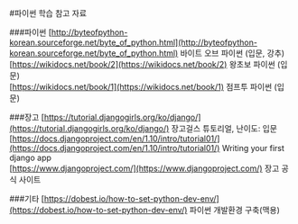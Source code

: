 #파이썬 학습 참고 자료

###파이썬
[http://byteofpython-korean.sourceforge.net/byte_of_python.html](http://byteofpython-korean.sourceforge.net/byte_of_python.html) 바이트 오브 파이썬 (입문, 강추)<br>
[https://wikidocs.net/book/2](https://wikidocs.net/book/2) 왕초보 파이썬 (입문)<br>
[https://wikidocs.net/book/1](https://wikidocs.net/book/1) 점프투 파이썬 (입문)<br>

###장고
[https://tutorial.djangogirls.org/ko/django/](https://tutorial.djangogirls.org/ko/django/) 장고걸스 튜토리얼, 난이도: 입문<br>
[https://docs.djangoproject.com/en/1.10/intro/tutorial01/](https://docs.djangoproject.com/en/1.10/intro/tutorial01/) Writing your first django app<br>
[https://www.djangoproject.com/](https://www.djangoproject.com/) 장고 공식 사이트<br>

###기타
[https://dobest.io/how-to-set-python-dev-env/](https://dobest.io/how-to-set-python-dev-env/) 파이썬 개발환경 구축(맥용) 